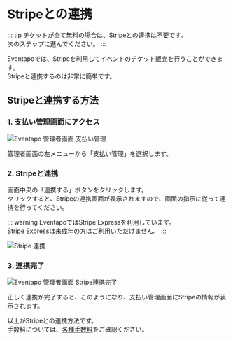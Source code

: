 # Stripeとの連携

::: tip
チケットが全て無料の場合は、Stripeとの連携は不要です。  
次のステップに進んでください。
:::

Eventapoでは、Stripeを利用してイベントのチケット販売を行うことができます。  
Stripeと連携するのは非常に簡単です。

## Stripeと連携する方法

### 1. 支払い管理画面にアクセス

![Eventapo 管理者画面 支払い管理](/images/guide/eventapo-admin-payment.png)

管理者画面の左メニューから「支払い管理」を選択します。

### 2. Stripeと連携

画面中央の「連携する」ボタンをクリックします。  
クリックすると、Stripeの連携画面が表示されますので、画面の指示に従って連携を行ってください。

::: warning
EventapoではStripe Expressを利用しています。  
Stripe Expressは未成年の方はご利用いただけません。
:::

![Stripe 連携](/images/guide/stripe-connect.png)

### 3. 連携完了

![Eventapo 管理者画面 Stripe連携完了](/images/guide/eventapo-admin-payment-connected.png)

正しく連携が完了すると、このようになり、支払い管理画面にStripeの情報が表示されます。

以上がStripeとの連携方法です。  
手数料については、[各種手数料](/fees)をご確認ください。
